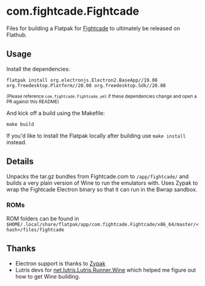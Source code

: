 # com.fightcade.Fightcade

Files for building a Flatpak for [Fightcade](https://www.fightcade.com/) to ultimately be released on Flathub.

## Usage

Install the dependencies:
```
flatpak install org.electronjs.Electron2.BaseApp//19.08 org.freedesktop.Platform//20.08 org.freedesktop.Sdk//20.08
```
<sup>(Please reference `com.fightcade.Fightcade.yml` if these dependencies change and open a PR against this README)</sup>

And kick off a build using the Makefile:
```
make build
```

If you'd like to install the Flatpak locally after building use `make install` instead.

## Details
Unpacks the tar.gz bundles from Fightcade.com to `/app/fightcade/` and builds a very plain version of Wine to run the emulators with.
Uses Zypak to wrap the Fightcade Electron binary so that it can run in the Bwrap sandbox.

### ROMs
ROM folders can be found in `$HOME/.local/share/flatpak/app/com.fightcade.Fightcade/x86_64/master/<hash>/files/fightcade`

## Thanks
* Electron support is thanks to [Zypak](https://github.com/refi64/zypak)
* Lutris devs for [net.lutris.Lutris.Runner.Wine](https://github.com/flathub/net.lutris.Lutris.Runner.Wine) which helped me figure out how to get Wine building.
